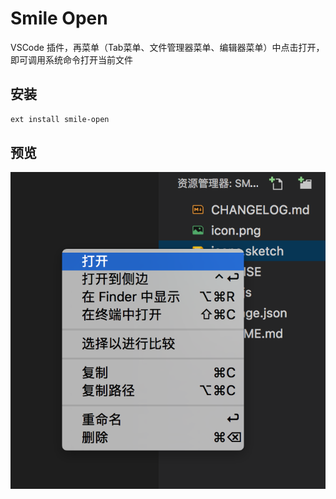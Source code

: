 # Smile Open

VSCode 插件，再菜单（Tab菜单、文件管理器菜单、编辑器菜单）中点击打开，即可调用系统命令打开当前文件

## 安装

```txt
ext install smile-open
```

## 预览

![预览图](preview.png)